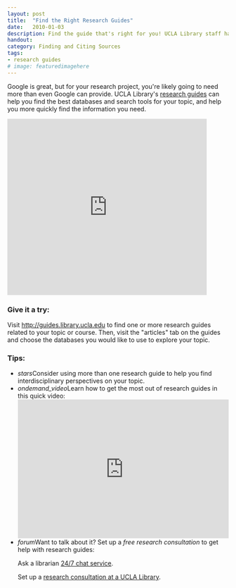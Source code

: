 ```yaml
---
layout: post
title:  "Find the Right Research Guides"
date:   2010-01-03
description: Find the guide that's right for you! UCLA Library staff have put together hundreds of guides for hundreds of subjects, courses, and special topics.
handout: 
category: Finding and Citing Sources
tags:
- research guides
# image: featuredimagehere
---
```


<p class="intro">Google is great, but for your research project, you're likely going to need more than even Google can provide. UCLA Library's <a href="http://guides.library.ucla.edu" target="_blank">research guides</a> can help you find the best databases and search tools for your topic, and help you more quickly find the information you need.</p>

<iframe width="90%" height="400" src="https://www.youtube.com/embed/ilaW2DQekGA?list=PLV8eqWoGXke5D5bmwscUhow1RJKWZmMRZ" frameborder="0" allowfullscreen></iframe>
<!-- include embed-and-share-buttons.html ? -->


### Give it a try:

<p class="flow-text">Visit <a href="http://guides.library.ucla.edu" target="_blank">http://guides.library.ucla.edu</a> to find one or more research guides related to your topic or course. Then, visit the "articles" tab on the guides and choose the databases you would like to use to explore your topic.</p>

### Tips:

<ul class="collapsible" data-collapsible="expandable">
    <li>
      <div class="collapsible-header"><i class="material-icons">stars</i>Consider using more than one research guide to help you find interdisciplinary perspectives on your topic.</div>
    </li>
    <li>
      <div class="collapsible-header"><i class="material-icons">ondemand_video</i>Learn how to get the most out of research guides in this quick video:</div>
      <div class="collapsible-body"><iframe width="100%" height="315" src="https://www.youtube.com/embed/ilaW2DQekGA?list=PLV8eqWoGXke5D5bmwscUhow1RJKWZmMRZ" frameborder="0" allowfullscreen></iframe></div>
    </li>
    <li>
      <div class="collapsible-header"><i class="material-icons">forum</i>Want to talk about it? Set up a <em>free research consultation</em> to get help with research guides:</div>
      <div class="collapsible-body">
        <p>Ask a librarian <a href="http://library.ucla.edu/questions" target="_blank">24/7 chat service</a>.</p>
          <p>Set up a <a href="http://library.ucla.edu/questions" target="_blank">research consultation at a UCLA Library</a>.</p>
      </div>
    </li>
  </ul>
